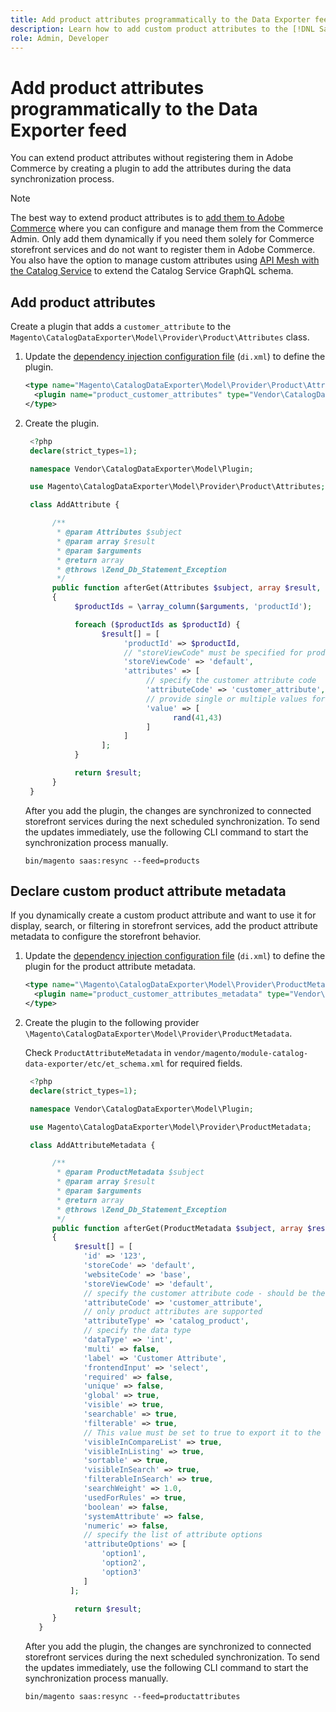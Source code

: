 ```yaml
---
title: Add product attributes programmatically to the Data Exporter feed
description: Learn how to add custom product attributes to the [!DNL SaaS Data Export] feed data.
role: Admin, Developer
---
```

# Add product attributes programmatically to the Data Exporter feed

You can extend product attributes without registering them in Adobe Commerce by creating a plugin to add the attributes during the data synchronization process.

>[!NOTE]
>
>The best way to extend product attributes is to [add them to Adobe Commerce](extensibility-and-customizations.md#add-product-attributes-to-adobe-commerce) where you can configure and manage them from the Commerce Admin. Only add them dynamically if you need them solely for Commerce storefront services and do not want to register them in Adobe Commerce. You also have the option to manage custom attributes using [API Mesh with the Catalog Service](../catalog-service/mesh.md) to extend the Catalog Service GraphQL schema.

## Add product attributes

Create a plugin that adds a `customer_attribute` to the `Magento\CatalogDataExporter\Model\Provider\Product\Attributes` class.

1. Update the [dependency injection configuration file](https://developer.adobe.com/commerce/php/development/build/dependency-injection-file/) (`di.xml`) to define the plugin.

   ```xml
   <type name="Magento\CatalogDataExporter\Model\Provider\Product\Attributes">
     <plugin name="product_customer_attributes" type="Vendor\CatalogDataExporter\Model\Plugin\AddAttribute"/>
   </type>
   ```

1. Create the plugin.

   ```php
    <?php
    declare(strict_types=1);

    namespace Vendor\CatalogDataExporter\Model\Plugin;

    use Magento\CatalogDataExporter\Model\Provider\Product\Attributes;

    class AddAttribute {

         /**
          * @param Attributes $subject
          * @param array $result
          * @param $arguments
          * @return array
          * @throws \Zend_Db_Statement_Exception
          */
         public function afterGet(Attributes $subject, array $result, $arguments): array
         {
              $productIds = \array_column($arguments, 'productId');

              foreach ($productIds as $productId) {
                    $result[] = [
                         'productId' => $productId,
                         // "storeViewCode" must be specified for products where the customer attribute value should be set
                         'storeViewCode' => 'default',
                         'attributes' => [
                              // specify the customer attribute code
                              'attributeCode' => 'customer_attribute',
                              // provide single or multiple values for the attribute
                              'value' => [
                                    rand(41,43)
                              ]
                         ]
                    ];
              }

              return $result;
         }
    }
   ```

   After you add the plugin, the changes are synchronized to connected storefront services during the next scheduled synchronization. To send the updates immediately, use the following CLI command to start the synchronization process manually.

   ```
   bin/magento saas:resync --feed=products
   ```

## Declare custom product attribute metadata

If you dynamically create a custom product attribute and want to use it for display, search, or filtering in storefront services, add the product attribute metadata to configure the storefront behavior.

1. Update the [dependency injection configuration file](https://developer.adobe.com/commerce/php/development/build/dependency-injection-file/) (`di.xml`) to define the plugin for the product attribute metadata.

     ```xml
     <type name="\Magento\CatalogDataExporter\Model\Provider\ProductMetadata">
       <plugin name="product_customer_attributes_metadata" type="Vendor\CatalogDataExporter\Model\Plugin\AddAttributeMetadata"/>
     </type>
     ```

1. Create the plugin to the following provider `\Magento\CatalogDataExporter\Model\Provider\ProductMetadata`.

   Check `ProductAttributeMetadata` in `vendor/magento/module-catalog-data-exporter/etc/et_schema.xml` for required fields.

     ```php
      <?php
      declare(strict_types=1);

      namespace Vendor\CatalogDataExporter\Model\Plugin;

      use Magento\CatalogDataExporter\Model\Provider\ProductMetadata;

      class AddAttributeMetadata {

           /**
            * @param ProductMetadata $subject
            * @param array $result
            * @param $arguments
            * @return array
            * @throws \Zend_Db_Statement_Exception
            */
           public function afterGet(ProductMetadata $subject, array $result, $arguments): array
           {
                $result[] = [
                  'id' => '123',
                  'storeCode' => 'default',
                  'websiteCode' => 'base',
                  'storeViewCode' => 'default',
                  // specify the customer attribute code - should be the same as used in the products attributes plugin
                  'attributeCode' => 'customer_attribute',
                  // only product attributes are supported
                  'attributeType' => 'catalog_product',
                  // specify the data type
                  'dataType' => 'int',
                  'multi' => false,
                  'label' => 'Customer Attribute',
                  'frontendInput' => 'select',
                  'required' => false,
                  'unique' => false,
                  'global' => true,
                  'visible' => true,
                  'searchable' => true,
                  'filterable' => true,
                  // This value must be set to true to export it to the storefront services
                  'visibleInCompareList' => true,
                  'visibleInListing' => true,
                  'sortable' => true,
                  'visibleInSearch' => true,
                  'filterableInSearch' => true,
                  'searchWeight' => 1.0,
                  'usedForRules' => true,
                  'boolean' => false,
                  'systemAttribute' => false,
                  'numeric' => false,
                  // specify the list of attribute options
                  'attributeOptions' => [
                      'option1',
                      'option2',
                      'option3'
                  ]
               ];

                return $result;
           }
        }
     ```

     After you add the plugin, the changes are synchronized to connected storefront services during the next scheduled synchronization. To send the updates immediately, use the following CLI command to start the synchronization process manually.

     ```
     bin/magento saas:resync --feed=productattributes
     ```




